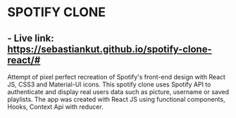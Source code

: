 # SPOTIFY CLONE

## - Live link: https://sebastiankut.github.io/spotify-clone-react/#

Attempt of pixel perfect recreation of Spotify's front-end design with React JS, CSS3 and Material-UI icons.
This spotify clone uses Spotify API to authenticate and display real users data such as picture, username or saved playlists.
The app was created with React JS using functional components, Hooks, Context Api with reducer.
